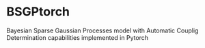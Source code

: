 # BSGPtorch
Bayesian Sparse Gaussian Processes model with Automatic Couplig Determination capabilities implemented in Pytorch
